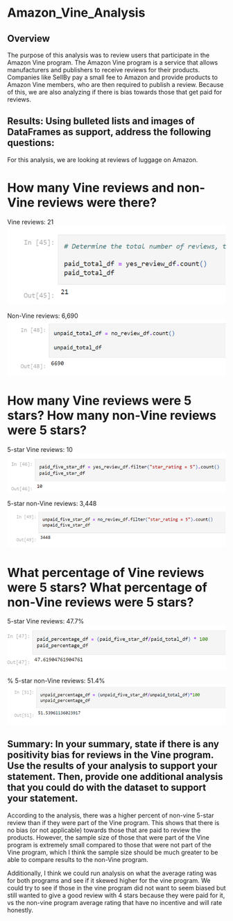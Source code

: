 # Amazon_Vine_Analysis

## Overview
The purpose of this analysis was to review users that participate in the Amazon Vine program. The Amazon Vine program is a service that allows manufacturers and publishers to receive reviews for their products. Companies like SellBy pay a small fee to Amazon and provide products to Amazon Vine members, who are then required to publish a review. Because of this, we are also analyzing if there is bias towards those that get paid for reviews.

## Results: Using bulleted lists and images of DataFrames as support, address the following questions:

For this analysis, we are looking at reviews of luggage on Amazon.

# How many Vine reviews and non-Vine reviews were there?
Vine reviews: 21
![Alt Text](https://github.com/lauren1478/Amazon_Vine_Analysis/blob/main/TotalVineReviews.png)

Non-Vine reviews: 6,690
![Alt Text](https://github.com/lauren1478/Amazon_Vine_Analysis/blob/main/totalnovine.png)

# How many Vine reviews were 5 stars? How many non-Vine reviews were 5 stars?
5-star Vine reviews: 10
![Alt Text](https://github.com/lauren1478/Amazon_Vine_Analysis/blob/main/TotalVine5star.png)

5-star non-Vine reviews: 3,448
![Alt Text](https://github.com/lauren1478/Amazon_Vine_Analysis/blob/main/novine5star.png)

# What percentage of Vine reviews were 5 stars? What percentage of non-Vine reviews were 5 stars?
5-star Vine reviews: 47.7%
![Alt Text](https://github.com/lauren1478/Amazon_Vine_Analysis/blob/main/Percentvine.png)

% 5-star non-Vine reviews: 51.4%
![Alt Text](https://github.com/lauren1478/Amazon_Vine_Analysis/blob/main/novinepercent.png)

## Summary: In your summary, state if there is any positivity bias for reviews in the Vine program. Use the results of your analysis to support your statement. Then, provide one additional analysis that you could do with the dataset to support your statement.
According to the analysis, there was a higher percent of non-vine 5-star review than if they were part of the Vine program. This shows that there is no bias (or not applicable) towards those that are paid to review the products. However, the sample size of those that were part of the Vine program is extremely small compared to those that were not part of the Vine program, which I think the sample size should be much greater to be able to compare results to the non-Vine program.

Additionally, I think we could run analysis on what the average rating was for both programs and see if it skewed higher for the vine program. We could try to see if those in the vine program did not want to seem biased but still wanted to give a good review with 4 stars because they were paid for it, vs the non-vine program average rating that have no incentive and will rate honestly.
